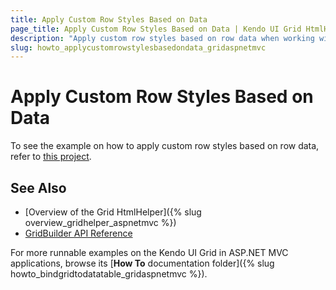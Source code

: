 ```yaml
---
title: Apply Custom Row Styles Based on Data
page_title: Apply Custom Row Styles Based on Data | Kendo UI Grid HtmlHelper
description: "Apply custom row styles based on row data when working with the Kendo UI Grid."
slug: howto_applycustomrowstylesbasedondata_gridaspnetmvc
---
```


# Apply Custom Row Styles Based on Data

To see the example on how to apply custom row styles based on row data, refer to [this project](https://github.com/telerik/ui-for-aspnet-mvc-examples/tree/master/grid/custom-row-styles-based-on-data).

## See Also

* [Overview of the Grid HtmlHelper]({% slug overview_gridhelper_aspnetmvc %})
* [GridBuilder API Reference](/api/Kendo.Mvc.UI.Fluent/AutoCompleteBuilder)

For more runnable examples on the Kendo UI Grid in ASP.NET MVC applications, browse its [**How To** documentation folder]({% slug howto_bindgridtodatatable_gridaspnetmvc %}).
